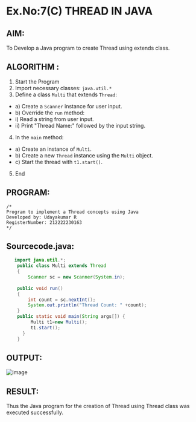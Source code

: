 # Ex.No:7(C)  THREAD IN JAVA
## AIM:
 To Develop a Java program to create Thread using extends class.

## ALGORITHM :
1.  Start the Program
2.	Import necessary classes: `java.util.*`
3.	Define a class `Multi` that extends `Thread`:
-	a) Create a `Scanner` instance for user input.
-	b) Override the `run` method:
-	i) Read a string from user input.
-	ii) Print "Thread Name:" followed by the input string.
4.	In the `main` method:
-	a) Create an instance of `Multi`.
-	b) Create a new `Thread` instance using the `Multi` object.
-	c) Start the thread with `t1.start()`.
5.	End


## PROGRAM:
 ```
/*
Program to implement a Thread concepts using Java
Developed by: Udayakumar R
RegisterNumber: 212222230163
*/
```

## Sourcecode.java:
```java
   import java.util.*;
    public class Multi extends Thread
    {  
        Scanner sc = new Scanner(System.in);
        
    public void run()
    {  
        int count = sc.nextInt();
        System.out.println("Thread Count: " +count);  
    }  
    public static void main(String args[]) {  
         Multi t1=new Multi();  
         t1.start();  
      }  
    }  
```

## OUTPUT:

![image](https://github.com/user-attachments/assets/c02075c4-14a5-47cb-96ef-d8e549fb3282)

## RESULT:
Thus the Java program for the creation of Thread using Thread class was executed successfully.


